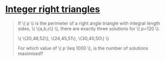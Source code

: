 # [Integer right triangles](https://projecteuler.net/problem=39)

> If \\( p \\) is the perimeter of a right angle triangle with integral length sides, \\( \\{a,b,c\\} \\), there are exactly three solutions for \\( p=120 \\).
> 
> \\( \\{20,48,52\\}, \\{24,45,51\\}, \\{30,40,50\\} \\)
> 
> For which value of \\( p \leq 1000 \\), is the number of solutions maximised?
